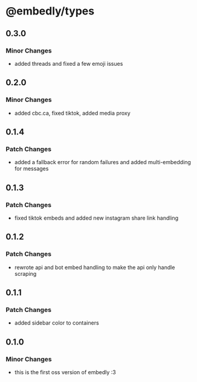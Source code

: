 # @embedly/types

## 0.3.0

### Minor Changes

- added threads and fixed a few emoji issues

## 0.2.0

### Minor Changes

- added cbc.ca, fixed tiktok, added media proxy

## 0.1.4

### Patch Changes

- added a fallback error for random failures and added multi-embedding for messages

## 0.1.3

### Patch Changes

- fixed tiktok embeds and added new instagram share link handling

## 0.1.2

### Patch Changes

- rewrote api and bot embed handling to make the api only handle scraping

## 0.1.1

### Patch Changes

- added sidebar color to containers

## 0.1.0

### Minor Changes

- this is the first oss version of embedly :3
